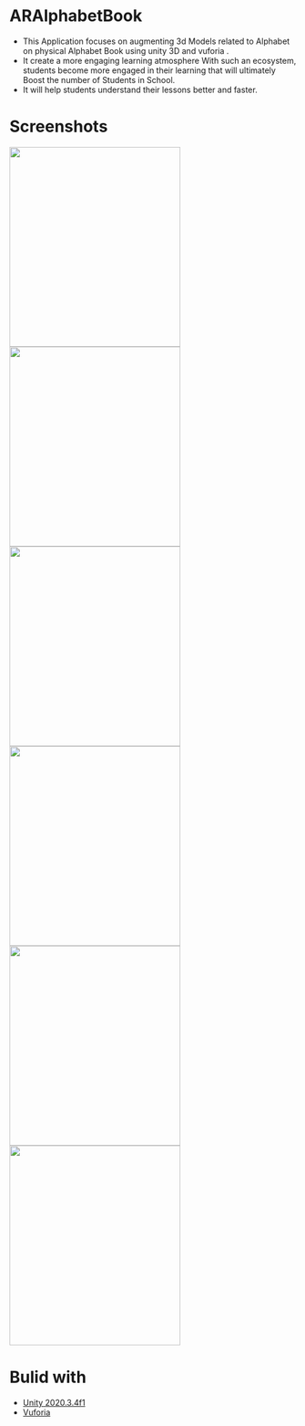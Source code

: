# ARAlphabetBook
- This Application focuses on augmenting  3d Models related to Alphabet on physical Alphabet Book using unity 3D and vuforia .
- It create a more engaging learning atmosphere With such an ecosystem, students become more engaged in their learning that will ultimately Boost the number of Students in School.
- It will help students understand their lessons better and faster.


# Screenshots
<img src="https://user-images.githubusercontent.com/98106477/152679500-684b7eff-7b3d-4b9f-8bf6-01742d72d095.jpg "  width="300" height="350">
<img src="https://user-images.githubusercontent.com/98106477/152679579-e14bbeea-d642-41f2-98ce-9dde78960a7d.jpg "  width="300" height="350">
<img src="https://user-images.githubusercontent.com/98106477/152679610-b5f2fff9-4d4f-4cb1-b817-b483a3ab3b27.jpg "  width="300" height="350">
<img src="https://user-images.githubusercontent.com/98106477/152679645-60a3d8e6-3534-49ff-a851-0324c595124f.jpg "  width="300" height="350">
<img src="https://user-images.githubusercontent.com/98106477/152679668-ff795abb-3e0b-4869-bf6a-de32f1753b2a.jpg "  width="300" height="350">
<img src="https://user-images.githubusercontent.com/98106477/152679695-f61be14e-6d19-4d13-bca6-e1d47ec1fedd.jpg "  width="300" height="350">







# Bulid with 
- [Unity 2020.3.4f1](https://unity.com/)
- [Vuforia](https://developer.vuforia.com/)
